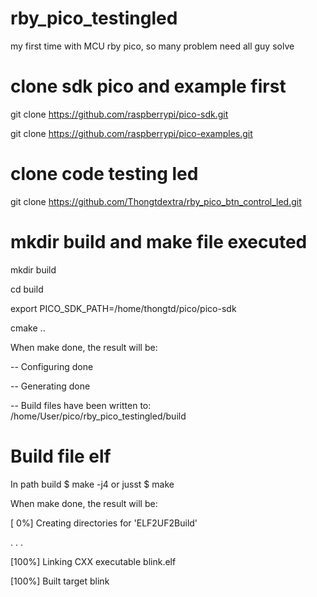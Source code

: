 # rby_pico_testingled
my first time with MCU rby pico, so many problem need all guy solve

# clone sdk pico and example first
git clone https://github.com/raspberrypi/pico-sdk.git

git clone https://github.com/raspberrypi/pico-examples.git


# clone code testing led

git clone https://github.com/Thongtdextra/rby_pico_btn_control_led.git

# mkdir build and make file executed
mkdir build

cd build

export PICO_SDK_PATH=/home/thongtd/pico/pico-sdk

cmake ..

When make done, the result will be:

-- Configuring done

-- Generating done

-- Build files have been written to: /home/User/pico/rby_pico_testingled/build

# Build file elf 
In path build
$ make -j4
or jusst
$ make

When make done, the result will be:

[ 0%] Creating directories for 'ELF2UF2Build'

  .
  .
  .
  
[100%] Linking CXX executable blink.elf

[100%] Built target blink

